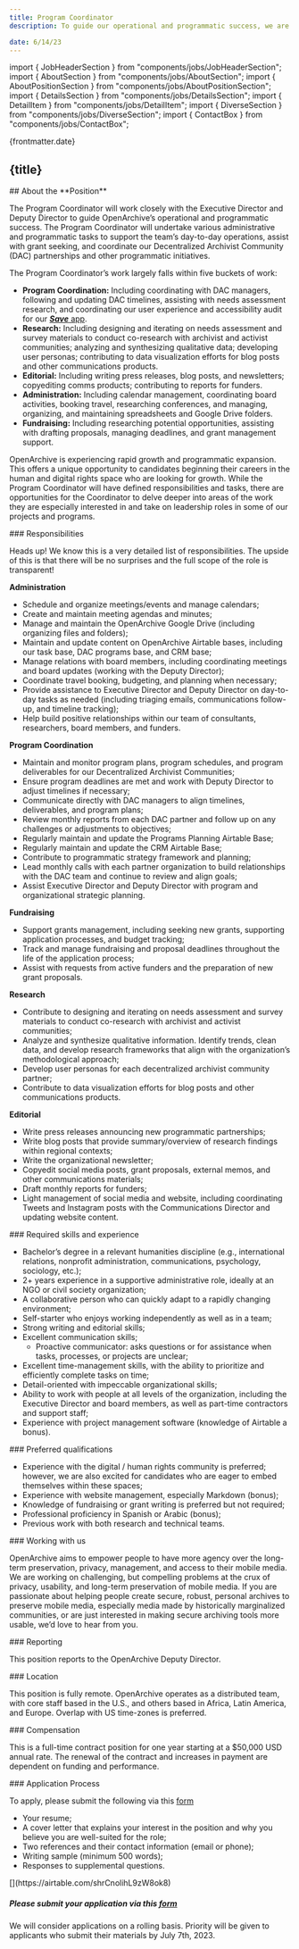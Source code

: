 ```yaml
---
title: Program Coordinator
description: To guide our operational and programmatic success, we are seeking a Program Coordinator who will support our day to day operations, assist with grant seeking, and coordinate our Decentralized Archivist Community (DAC) partnerships and other programmatic initiatives.

date: 6/14/23
---
```


import { JobHeaderSection } from "components/jobs/JobHeaderSection";
import { AboutSection } from "components/jobs/AboutSection";
import { AboutPositionSection } from "components/jobs/AboutPositionSection";
import { DetailsSection } from "components/jobs/DetailsSection";
import { DetailItem } from "components/jobs/DetailItem";
import { DiverseSection } from "components/jobs/DiverseSection";
import { ContactBox } from "components/jobs/ContactBox";

<JobHeaderSection>
{frontmatter.date}

## {title}

</JobHeaderSection>

<AboutSection />

<AboutPositionSection>
## About the **Position**

The Program Coordinator will work closely with the Executive Director and Deputy Director to guide OpenArchive’s operational and programmatic success. The Program Coordinator will undertake various administrative and programmatic tasks to support the team’s day-to-day operations, assist with grant seeking, and coordinate our Decentralized Archivist Community (DAC) partnerships and other programmatic initiatives.

The Program Coordinator’s work largely falls within five buckets of work: 

- **Program Coordination:** Including coordinating with DAC managers, following and updating DAC timelines, assisting with needs assessment research, and coordinating our user experience and accessibility audit for our [***Save*** app](https://open-archive.org/save).
- **Research:** Including designing and iterating on needs assessment and survey materials to conduct co-research with archivist and activist communities; analyzing and synthesizing qualitative data; developing user personas; contributing to data visualization efforts for blog posts and other communications products.
- **Editorial:** Including writing press releases, blog posts, and newsletters; copyediting comms products; contributing to reports for funders.
- **Administration:** Including calendar management, coordinating board activities, booking travel, researching conferences, and managing, organizing, and maintaining spreadsheets and Google Drive folders.
- **Fundraising:** Including researching potential opportunities, assisting with drafting proposals, managing deadlines, and grant management support.


OpenArchive is experiencing rapid growth and programmatic expansion. This offers a unique opportunity to candidates beginning their careers in the human and digital rights space who are looking for growth. While the Program Coordinator will have defined responsibilities and tasks, there are opportunities for the Coordinator to delve deeper into areas of the work they are especially interested in and take on leadership roles in some of our projects and programs.

</AboutPositionSection>

<DetailsSection>
<DetailItem>
### Responsibilities

Heads up! We know this is a very detailed list of responsibilities. The upside of this is that there will be no surprises and the full scope of the role is transparent!


**Administration**

- Schedule and organize meetings/events and manage calendars;
- Create and maintain meeting agendas and minutes;
- Manage and maintain the OpenArchive Google Drive (including organizing files and folders);
- Maintain and update content on OpenArchive Airtable bases, including our task base, DAC programs base, and CRM base;
- Manage relations with board members, including coordinating meetings and board updates (working with the Deputy Director);
- Coordinate travel booking, budgeting, and planning when necessary;
- Provide assistance to Executive Director and Deputy Director on day-to-day tasks as needed (including triaging emails, communications follow-up, and timeline tracking);
- Help build positive relationships within our team of consultants, researchers, board members, and funders.

**Program Coordination**

- Maintain and monitor program plans, program schedules, and program deliverables for our Decentralized Archivist Communities;
- Ensure program deadlines are met and work with Deputy Director to adjust timelines if necessary;
- Communicate directly with DAC managers to align timelines, deliverables, and program plans;
- Review monthly reports from each DAC partner and follow up on any challenges or adjustments to objectives;
- Regularly maintain and update the Programs Planning Airtable Base;
- Regularly maintain and update the CRM Airtable Base; 
- Contribute to programmatic strategy framework and planning;
- Lead monthly calls with each partner organization to build relationships with the DAC team and continue to review and align goals;
- Assist Executive Director and Deputy Director with program and organizational strategic planning.

**Fundraising**

- Support grants management, including seeking new grants, supporting application processes, and budget tracking;
- Track and manage fundraising and proposal deadlines throughout the life of the application process;
- Assist with requests from active funders and the preparation of new grant proposals.

**Research**

- Contribute to designing and iterating on needs assessment and survey materials to conduct co-research with archivist and activist communities;
- Analyze and synthesize qualitative information. Identify trends, clean data, and develop research frameworks that align with the organization’s methodological approach;
- Develop user personas for each decentralized archivist community partner;
- Contribute to data visualization efforts for blog posts and other communications products. 

**Editorial**

- Write press releases announcing new programmatic partnerships;
- Write blog posts that provide summary/overview of research findings within regional contexts;
- Write the organizational newsletter;
- Copyedit social media posts, grant proposals, external memos, and other communications materials;
- Draft monthly reports for funders;
- Light management of social media and website, including coordinating Tweets and Instagram posts with the Communications Director and updating website content.


</DetailItem>
<DetailItem>
### Required skills and experience

- Bachelor’s degree in a relevant humanities discipline (e.g., international relations, nonprofit administration, communications, psychology, sociology, etc.);
- 2+ years experience in a supportive administrative role, ideally at an NGO or civil society organization;
- A collaborative person who can quickly adapt to a rapidly changing environment;
- Self-starter who enjoys working independently as well as in a team;
- Strong writing and editorial skills;
- Excellent communication skills;
  - Proactive communicator: asks questions or for assistance when tasks, processes, or projects are unclear;
- Excellent time-management skills, with the ability to prioritize and efficiently complete tasks on time;
- Detail-oriented with impeccable organizational skills;
- Ability to work with people at all levels of the organization, including the Executive Director and board members, as well as part-time contractors and support staff;
- Experience with project management software (knowledge of Airtable a bonus).

</DetailItem>
<DetailItem>
### Preferred qualifications

- Experience with the digital / human rights community is preferred; however, we are also excited for candidates who are eager to embed themselves within these spaces;
- Experience with website management, especially Markdown (bonus);
- Knowledge of fundraising or grant writing is preferred but not required;
- Professional proficiency in Spanish or Arabic (bonus);
- Previous work with both research and technical teams.

</DetailItem>
<DetailItem>
  ### Working with us

OpenArchive aims to empower people to have more agency over the long-term preservation, privacy, management, and access to their mobile media. We are working on challenging, but compelling problems at the crux of privacy, usability, and long-term preservation of mobile media. If you are passionate about helping people create secure, robust, personal archives to preserve mobile media, especially media made by historically marginalized communities, or are just interested in making secure archiving tools more usable, we’d love to hear from you.

</DetailItem>
<DetailItem>
  ### Reporting

This position reports to the OpenArchive Deputy Director.

</DetailItem>
<DetailItem>
  ### Location

This position is fully remote. OpenArchive operates as a distributed team, with core staff based in the U.S., and others based in Africa, Latin America, and Europe. Overlap with US time-zones is preferred.

</DetailItem>
<DetailItem>
  ### Compensation

This is a full-time contract position for one year starting at a $50,000 USD annual rate. The renewal of the contract and increases in payment are dependent on funding and performance.

</DetailItem>
<DetailItem>
  ### Application Process

To apply, please submit the following via this [form](https://airtable.com/shrCnolihL9zW8ok8)

- Your resume;
- A cover letter that explains your interest in the position and why you believe you are well-suited for the role;
- Two references and their contact information (email or phone);
- Writing sample (minimum 500 words);
- Responses to supplemental questions.

</DetailItem>
<ContactBox>
  [](https://airtable.com/shrCnolihL9zW8ok8)

##### Please submit your application via this [form](https://airtable.com/shrKQQLURJoNGwrtS)

We will consider applications on a rolling basis. Priority will be given to applicants who submit their materials by July 7th, 2023.

</ContactBox>
</DetailsSection>

<DiverseSection />
